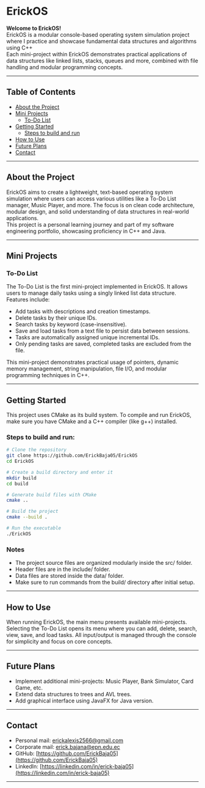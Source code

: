 # ErickOS

**Welcome to ErickOS!**  
ErickOS is a modular console-based operating system simulation project where I practice and showcase fundamental data structures and algorithms using C++  
Each mini-project within ErickOS demonstrates practical applications of data structures like linked lists, stacks, queues and more, combined with file handling and modular programming concepts.  

---

## Table of Contents

- [About the Project](#about-the-project)  
- [Mini Projects](#mini-projects)  
  - [To-Do List](#to-do-list)  
- [Getting Started](#getting-started)
  - [Steps to build and run](#steps-to-build-and-run)   
- [How to Use](#how-to-use)  
- [Future Plans](#future-plans)  
- [Contact](#contact)  

---

## About the Project

ErickOS aims to create a lightweight, text-based operating system simulation where users can access various utilities like a To-Do List manager, Music Player, and more. The focus is on clean code architecture, modular design, and solid understanding of data structures in real-world applications.  
This project is a personal learning journey and part of my software engineering portfolio, showcasing proficiency in C++ and Java.

---

## Mini Projects

### To-Do List

The To-Do List is the first mini-project implemented in ErickOS. It allows users to manage daily tasks using a singly linked list data structure. Features include:

- Add tasks with descriptions and creation timestamps.  
- Delete tasks by their unique IDs.  
- Search tasks by keyword (case-insensitive).  
- Save and load tasks from a text file to persist data between sessions.  
- Tasks are automatically assigned unique incremental IDs.  
- Only pending tasks are saved, completed tasks are excluded from the file.  

This mini-project demonstrates practical usage of pointers, dynamic memory management, string manipulation, file I/O, and modular programming techniques in C++.

---

## Getting Started

This project uses CMake as its build system. To compile and run ErickOS, make sure you have CMake and a C++ compiler (like g++) installed.

### Steps to build and run:

```bash
# Clone the repository
git clone https://github.com/ErickBaja05/ErickOS
cd ErickOS

# Create a build directory and enter it
mkdir build
cd build

# Generate build files with CMake
cmake ..

# Build the project
cmake --build .

# Run the executable
./ErickOS
```
### Notes
-  The project source files are organized modularly inside the src/ folder.
- Header files are in the include/ folder.
- Data files are stored inside the data/ folder.
- Make sure to run commands from the build/ directory after initial setup.


---

## How to Use

When running ErickOS, the main menu presents available mini-projects. Selecting the To-Do List opens its menu where you can add, delete, search, view, save, and load tasks. 
All input/output is managed through the console for simplicity and focus on core concepts.

---


## Future Plans
- Implement additional mini-projects: Music Player, Bank Simulator, Card Game, etc.  
- Extend data structures to trees and AVL trees.
- Add graphical interface using JavaFX for Java version.

---


## Contact
- Personal mail: [erickalexis2566@gmail.com](mailto:erickalexis2566@gmail.com)  
- Corporate mail: [erick.bajana@epn.edu.ec](mailto:erick.bajana@epn.edu.ec)  
- GitHub: [https://github.com/ErickBaja05](https://github.com/ErickBaja05)  
- LinkedIn: [https://linkedin.com/in/erick-baja05](https://linkedin.com/in/erick-baja05)  


---
